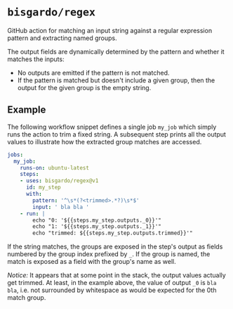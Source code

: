 # `bisgardo/regex`

GitHub action for matching an input string against a regular expression pattern and extracting named groups.

The output fields are dynamically determined by the pattern and whether it matches the inputs:

- No outputs are emitted if the pattern is not matched.
- If the pattern is matched but doesn't include a given group, then the output for the given group is the empty string.

## Example

The following workflow snippet defines a single job `my_job` which simply runs the action to trim a fixed string.
A subsequent step prints all the output values to illustrate how the extracted group matches are accessed.

```yaml
jobs:
  my_job:
    runs-on: ubuntu-latest
    steps:
    - uses: bisgardo/regex@v1
      id: my_step
      with:
        pattern: '^\s*(?<trimmed>.*?)\s*$'
        input: ' bla bla '
    - run: |
        echo "0: '${{steps.my_step.outputs._0}}'"
        echo "1: '${{steps.my_step.outputs._1}}'"
        echo "trimmed: ${{steps.my_step.outputs.trimmed}}'"
```

If the string matches, the groups are exposed in the step's output as fields numbered by the group index prefixed by `_`.
If the group is named, the match is exposed as a field with the group's name as well.

*Notice:* It appears that at some point in the stack, the output values actually get trimmed.
At least, in the example above, the value of output `_0` is `bla bla`, i.e. not surrounded by whitespace
as would be expected for the 0th match group.
